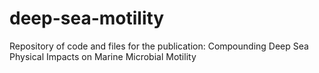 # deep-sea-motility
Repository of code and files for the publication: Compounding Deep Sea Physical Impacts on Marine Microbial Motility
